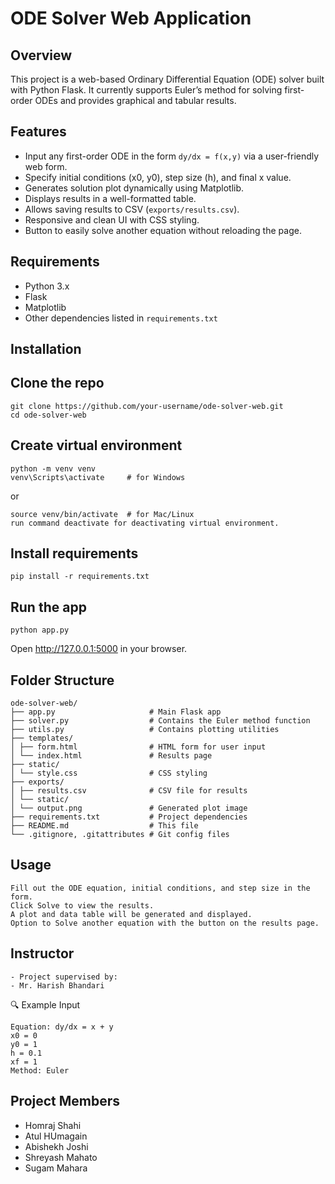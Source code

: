 # ODE Solver Web Application

## Overview
This project is a web-based Ordinary Differential Equation (ODE) solver built with Python Flask. It currently supports Euler’s method for solving first-order ODEs and provides graphical and tabular results.

## Features
- Input any first-order ODE in the form `dy/dx = f(x,y)` via a user-friendly web form.
- Specify initial conditions (x0, y0), step size (h), and final x value.
- Generates solution plot dynamically using Matplotlib.
- Displays results in a well-formatted table.
- Allows saving results to CSV (`exports/results.csv`).
- Responsive and clean UI with CSS styling.
- Button to easily solve another equation without reloading the page.

## Requirements
- Python 3.x
- Flask
- Matplotlib
- Other dependencies listed in `requirements.txt`

## Installation

## Clone the repo
```
git clone https://github.com/your-username/ode-solver-web.git
cd ode-solver-web
```
## Create virtual environment
```
python -m venv venv
venv\Scripts\activate     # for Windows
 ```
or
```
source venv/bin/activate  # for Mac/Linux
run command deactivate for deactivating virtual environment.
```
## Install requirements
```
pip install -r requirements.txt
```
## Run the app
```
python app.py
```
Open http://127.0.0.1:5000 in your browser.

## Folder Structure
```
ode-solver-web/
├── app.py                     # Main Flask app
├── solver.py                  # Contains the Euler method function
├── utils.py                   # Contains plotting utilities
├── templates/
│ ├── form.html                # HTML form for user input
│ └── index.html               # Results page
├── static/
│ └── style.css                # CSS styling
├── exports/
│ ├── results.csv              # CSV file for results
│ └── static/
│ └── output.png               # Generated plot image
├── requirements.txt           # Project dependencies
├── README.md                  # This file
└── .gitignore, .gitattributes # Git config files

```
## Usage
```
Fill out the ODE equation, initial conditions, and step size in the form.
Click Solve to view the results.
A plot and data table will be generated and displayed.
Option to Solve another equation with the button on the results page.
```

## Instructor
```
- Project supervised by:
- Mr. Harish Bhandari
```
🔍 Example Input
```
Equation: dy/dx = x + y
x0 = 0
y0 = 1
h = 0.1
xf = 1
Method: Euler
```
##  Project Members
- Homraj Shahi
- Atul HUmagain
- Abishekh Joshi
- Shreyash Mahato
- Sugam Mahara

